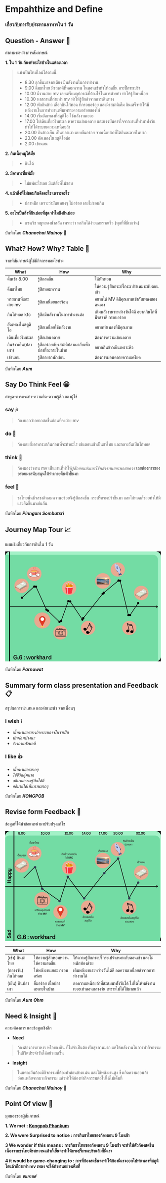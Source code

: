 # Empahthize and Define 
### เกี่ยวกับการรับประทานอาหารใน 1 วัน

## Question - Answer :mag_right:
 คำถามระหว่างการสัมภาษณ์
 
**1. ใน 1 วัน ก้องทำอะไรบ้างในแต่ละเวลา**
> แบ่งเป็นไทม์ไลน์ได้ตามนี้
> - 8.30 ลุกขึ้นมาจากเตียง มีพลังงานในการทำงาน
> - 9.00 ดื่มชาไทย มีรสชาติที่หอมหวาน ในตอนเช้าทำให้สดชื่น กระปี้กระเปร่า
> - 10.00 มีงานถ่าย mv เลยเตรียมอุปกรณ์ที่ต้องใช้ในการถ่ายทำ ทำให้รู้สึกเหนื่อย 
> - 10.30 หาสถานที่ถ่ายทำ mv ทำให้รู้สึกล้าจากการเดินทาง
> - 12.00 พักกินข้าว เลือกกินไก่ทอด ที่กรอบอร่อย และมีรสชาติเค็ม กินเสร็จทำให้มีพลังงานในการทำงานเพิ่มเพราะความอร่อยของไก่
> - 14.00 เริ่มอัดเพลงที่สตูดิโอ ใช้พลังงานเยอะ
> - 17.00 ไปเดินเที่ยวริมทะเล หาความผ่อนคลาย และแรงบันดารใจจากงานที่ทำมาทั้งวัน ทำให้ได้ระบายความเหนื่อยล้า
> - 20.00 กินข้าวเย็น เป็นปลาเผา แบบอิ่มอร่อย จากเนื้อปลาที่ได้กินละลายในปาก
> - 23.00 อัดเพลงในสตูดิโอต่อ 
> - 2.00 เข้านอน

**2. กินเนื้อหมูได้มั้ย**
> - กินได้

**3. มีอาหารที่แพ้มั้ย**
> - ไม่แพ้อะไรเลย มีแต่สิ่งที่ไม่ชอบ

**4. แล้วสิ่งที่ไม่ชอบกินคืออะไร เพราะอะไร**
> - ปลาหมึก เพราะว่ามันแหยงๆ ไม่อร่อย เลยไม่ชอบกิน

**5. อะไรเป็นสิ่งที่กินบ่อยที่สุด ทำไมถึงกินบ่อย**
> - แซนวิช หมูหยองน้ำสลัด
>   เพราะว่า หากินได้ง่ายและรวดเร็ว (ทุกที่ที่มีเซเว่น)

บันทึกโดย **_Chanachai Mainoy_** :fish_cake:

## What? How? Why? Table :date:
 จากที่สัมภาษณ์ผู้ใช้มีกิจกรรมอะไรบ้าง

 | What | How | Why |
 | ---- | --- | --- |
 | ตื่นเช้า 8.00 | รู้สึกสดชื่น | ได้พักพ่อน |
 | ดื่มชาไทย | รู้สึกหอมหวาน | ให้ความรู้สึกกระปรี้กระเปร่าเหมาะกับตอนเช้า |
 | หาสถานที่และถ่าย mv | รู้สึกเหนื่อยและร้อน | อยากได้ MV ดีมีคุณภาพเข้ากับเพลงของตนเอง |
 | กินไก่ทอด kfc | รู้สึกมีพลังงานในการทำงานต่อ | เติมพลังงานระหว่างวันได้ดี อยากกินไก่ที่มีรสชาติ กรอบอร่อย |
 | อัดเพลงในสตูดิโอ | รู้สึกเหนื่อยใช้พลังงาน | อยากทำเพลงที่มีคุณภาพ |
 | เดินเที่ยวริมทะเล | รู้สึกผ่อนคลาย | ต้องการความผ่อนคลาย |
 | กินข้าวเย็น(ปลาเผา) | รู้สึกอร่อยกับรสชาติปลาเผากับเพื่อปลาที่ละลายในปาก | อยากกินข้าวเย็นเพราะหิว |
 | เข้านอน | รู้สึกอยากพักผ่อน | ต้องการผ่อนคลายความเครียด |
 
 บันทึกโดย **_Aum_**
 
## Say Do Think Feel :grin:
 คำพูด-การกระทำ-ความคิด-ความรู้สึก ของผู้ใช้
### say :notes:
> ก้องบอกว่าอยากสดชื่นก่อนที่จะถ่าย mv 
### do :rooster:
> ก้องเลยสั่งอาหารมากินก่อนที่จะทำอะไร เช่นตอนเช้าเป็นชาไทย และกลางวันเป็นไก่ทอด
### think :tulip:
> ก้องมองว่างาน mv เป็นงานที่ทำให้*รู้สึกอ่อนล้าและใช้พลังงานเยอะพอสมควร* **เลยต้องการของอร่อยมาสนับสนุนให้ร่างกายตื่นตัวขึ้นมา**
### feel :crystal_ball:
> ชาไทยนั้นมีรสชาติหอมหวานอร่อยจึงรู้สึกสดชื่น กระปรี้กระเปร่าขึ้นมา และไก่ทอดก็ช่วยทำให้มีแรงฮึดขึ้นมาเช่นกัน 


บันทึกโดย **_Pinngam Sombutsri_**

## Journey Map Tour :chart_with_upwards_trend:
 แผนผังเกี่ยวกับการกินใน 1 วัน

![Journeymaptour](/Work2/png/journey_map1.jpg)

บันทึกโดย **_Parnuwat_**

## Summary form class presentation and Feedback :clipboard:
 สรุปผลการนำเสนอ และคำแนะนำ จากเพื่อนๆ

### I wish :grey_exclamation:
- *เนื้อหาเยอะบางกิจกรรมอาจไม่จําเป็น*
- *พักผ่อนบ้างนะ*
- *ร่างกายพังพอดี*

### I like :thumbsup:
- *เนื้อหาเยอะมากๆ*
- *ใช้ชีวิตคุ้มมาก*
- *อธิบายความรู้สึกได้ดี*
- *อธิบายได้เห็นภาพมากๆ*

บันทึกโดย **_KONGPOB_**

## Revise form Feedback :notebook:
 ข้อมูลที่ได้นำข้อแนะนำมาปรับปรุงแก้ไข
 
 ![Journeymapedit](/Work2/png/journey_map2.jpg)

 | What | How | Why |
 | ---- | --- | --- |
 | (เช้า) กินชาไทย | ให้ความรู้สึกหอมหวาน ให้ความสดชื่น | ให้ความรู้สึกกระปรี้กระเปร่าเหมาะกับตอนเช้า และไม่หนักท้องด้วย |
 | (กลางวัน) กินไก่ทอด | ให้พลังงานเยอะ กรอบอร่อย | เติมพลังงานระหว่างวันได้ดี ลดความเหนื่อยล้าจากการทำงานได้ |
 | (เย็น) กินปลาเผา | อื่มอร่อย เนื้อปลาละลายในปาก | ลดความเหนื่อยล้าที่สะสมมาทั้งวันได้ ไม่ได้ให้พลังงานเยอะเท่าตอนกลางวัน เพราะไม่ได้ใช้มากแล้ว |
 
บันทึกโดย **_Aum_** **_Ohm_** 


## Need & Insight :pushpin:
 ความต้องการ และข้อมูลเชิงลึก
- **Need**
>ก้องต้องการอาหาร หรือของกิน ที่ไม่จำเป็นต้องรักสุขภาพมาก แต่ให้พลังงานในการทำกิจกรรมในชีวิตประจำวันได้อย่างสดชื่น

- **Insight**
>ในแต่ละวันก้องมีกิจกรรมที่ต้องทำค่อนข้างแน่น และใช้พลังงานสูง ซึ่งเกิดความอ่อนล้า อ่อนเพลียจากบางกิจกรรม แล้วทำให้ก้องทำกิจกรรมต่อไปได้ไม่เต็มที่

บันทึกโดย **_Chanachai Mainoy_** :fish_cake:

## Point Of view :santa:
 มุมมองของผู้สัมภาษณ์

**1. We met : [Kongpob Phankum](https://www.instagram.com/kongpobpk_/)**

**2. We were Surprised to notice : การกินชาไทยของก้องตอน 9 โมงเช้า**

**3 We wonder if this means : การกินชาไทยของก้องตอน 9 โมงเช้า จะทำให้ตัวก้องสดชื่นเนื่องจากชาไทยมีรสหวานแล้วก็เย็นจะทำให้กระปรี้กระเปร่าแล้วก็มีแรง** 

**4 it would be game-changing to : การที่ก้องสดชื่นจะทำให้ก้องมีแรงออกไปทำเพลงที่สตูดิโอแล้วก็ถ่ายทำ mv เพลง จะได้ทำงานอย่างเต็มที่** 

บันทึกโดย **_ชนกานต์_**


